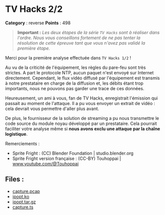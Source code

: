 # TV Hacks 2/2

**Category** : reverse
**Points** : 498

> **Important :** _Les deux étapes de la série `TV Hacks` sont à réaliser dans l'ordre. Nous vous conseillons fortement de ne pas tenter la résolution de cette épreuve tant que vous n'avez pas validé la première étape._
 
Merci pour la première analyse effectuée dans ` TV Hacks 1/2 ` !

Au vu de la criticité de l'équipement, les règles du pare-feu sont très strictes. A part le protocole NTP, aucun paquet n'est envoyé sur Internet directement.
Cependant, le flux vidéo diffusé par l'équipement est transmis à notre prestataire en charge de la diffusion et, les débits étant trop importants, nous ne pouvons pas garder une trace de ces données.

Heureusement, un ami à vous, fan de TV Hacks, enregistrait l'émission qui passait au moment de l'attaque.
Il a pu vous envoyer un extrait de vidéo : cela devrait vous permettre d'aller plus avant.

De plus, le fournisseur de la solution de streaming a pu nous transmettre le code source du module noyau développé par un prestataire.
Cela pourrait faciliter votre analyse même si **nous avons exclu une attaque par la chaîne logistique**.

Remerciements :

- Sprite Fright : (CC) Blender Foundation | studio.blender.org
- Sprite Fright version française : (CC-BY) Touhoppai | www.youtube.com/@Touhoppai

## Files : 
 - [capture.pcap](./capture.pcap)
 - [ipopt.ko](./ipopt.ko)
 - [ipopt.tar.gz](./ipopt.tar.gz)
 - [capture.ts](./capture.ts)


